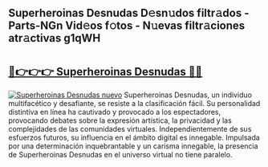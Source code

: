 ## Superheroinas Desnudas D𝚎sn𝚞dos filtr𝚊dos - Parts-NGn Vid𝚎os f𝚘tos - N𝚞evas filtr𝚊ciones atr𝚊ctivas g1qWH

# <h2><a href="http://mb2d8z.tromn.icu/?c=Superheroinas+Desnudas">🔗👉👉👉 Superheroinas Desnudas 🔗🔗</a></h2>

[![Superheroinas Desnudas nuevo](https://i.imgur.com/pEAQMta.gif)](http://mb2d8z.tromn.icu/?c=Superheroinas+Desnudas)
Superheroinas Desnudas, un individuo multifacético y desafiante, se resiste a la clasificación fácil. Su personalidad distintiva en línea ha cautivado y provocado a los espectadores, provocando debates sobre la expresión artística, la privacidad y las complejidades de las comunidades virtuales. Independientemente de sus esfuerzos futuros, su influencia en el ámbito digital es innegable. Impulsada por una determinación inquebrantable y un carisma innegable, la presencia de Superheroinas Desnudas en el universo virtual no tiene paralelo.
